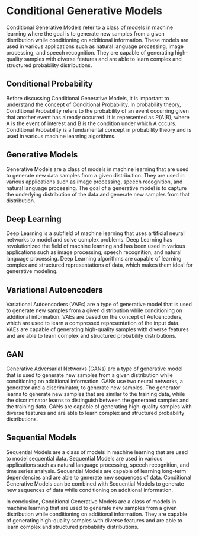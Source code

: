 # Conditional Generative Models

Conditional Generative Models refer to a class of models in machine learning where the goal is to generate new samples from a given distribution while conditioning on additional information. These models are used in various applications such as natural language processing, image processing, and speech recognition. They are capable of generating high-quality samples with diverse features and are able to learn complex and structured probability distributions.

## Conditional Probability

Before discussing Conditional Generative Models, it is important to understand the concept of Conditional Probability. In probability theory, Conditional Probability refers to the probability of an event occurring given that another event has already occurred. It is represented as P(A|B), where A is the event of interest and B is the condition under which A occurs. Conditional Probability is a fundamental concept in probability theory and is used in various machine learning algorithms.

## Generative Models

Generative Models are a class of models in machine learning that are used to generate new data samples from a given distribution. They are used in various applications such as image processing, speech recognition, and natural language processing. The goal of a generative model is to capture the underlying distribution of the data and generate new samples from that distribution. 

## Deep Learning

Deep Learning is a subfield of machine learning that uses artificial neural networks to model and solve complex problems. Deep Learning has revolutionized the field of machine learning and has been used in various applications such as image processing, speech recognition, and natural language processing. Deep Learning algorithms are capable of learning complex and structured representations of data, which makes them ideal for generative modeling.

## Variational Autoencoders

Variational Autoencoders (VAEs) are a type of generative model that is used to generate new samples from a given distribution while conditioning on additional information. VAEs are based on the concept of Autoencoders, which are used to learn a compressed representation of the input data. VAEs are capable of generating high-quality samples with diverse features and are able to learn complex and structured probability distributions.

## GAN

Generative Adversarial Networks (GANs) are a type of generative model that is used to generate new samples from a given distribution while conditioning on additional information. GANs use two neural networks, a generator and a discriminator, to generate new samples. The generator learns to generate new samples that are similar to the training data, while the discriminator learns to distinguish between the generated samples and the training data. GANs are capable of generating high-quality samples with diverse features and are able to learn complex and structured probability distributions.

## Sequential Models

Sequential Models are a class of models in machine learning that are used to model sequential data. Sequential Models are used in various applications such as natural language processing, speech recognition, and time series analysis. Sequential Models are capable of learning long-term dependencies and are able to generate new sequences of data. Conditional Generative Models can be combined with Sequential Models to generate new sequences of data while conditioning on additional information.

In conclusion, Conditional Generative Models are a class of models in machine learning that are used to generate new samples from a given distribution while conditioning on additional information. They are capable of generating high-quality samples with diverse features and are able to learn complex and structured probability distributions.
